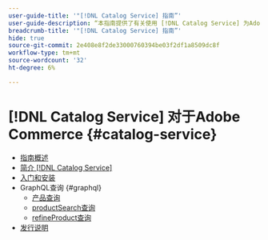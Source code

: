 ```yaml
---
user-guide-title: '"[!DNL Catalog Service] 指南”'
user-guide-description: “本指南提供了有关使用 [!DNL Catalog Service] 为Adobe Commerce。”
breadcrumb-title: '"[!DNL Catalog Service] 指南”'
hide: true
source-git-commit: 2e408e8f2de33000760394be03f2df1a8509dc8f
workflow-type: tm+mt
source-wordcount: '32'
ht-degree: 6%

---
```


# [!DNL Catalog Service] 对于Adobe Commerce {#catalog-service}

- [指南概述](guide-overview.md)
- [简介 [!DNL Catalog Service]](overview.md)
- [入门和安装](installation.md)
- GraphQL查询 {#graphql}
   - [产品查询](products.md)
   - [productSearch查询](productsearch.md)
   - [refineProduct查询](refine-product.md)
- [发行说明](release-notes.md)
